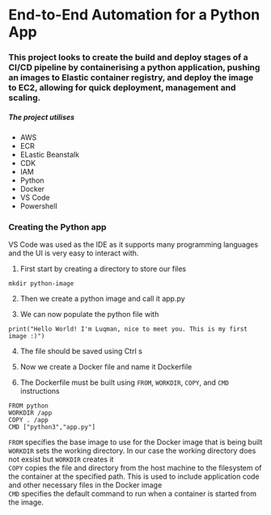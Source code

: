 # End-to-End Automation for a Python App

### This project looks to create the build and deploy stages of a CI/CD pipeline by containerising a python application, pushing an images to Elastic container registry, and deploy the image to EC2, allowing for quick deployment, management and scaling.

##### The project utilises
- AWS
- ECR
- ELastic Beanstalk
- CDK
- IAM
- Python
- Docker
- VS Code
- Powershell   




### Creating the Python app

VS Code was used as the IDE as it supports many programming languages and the UI is very easy to interact with.

1. First start by creating a directory to store our files
 ```
 mkdir python-image
```  

2. Then we create a python image and call it app.py

3. We can now populate the python file with 
 ```
 print("Hello World! I'm Luqman, nice to meet you. This is my first image :)")
```

4. The file should be saved using Ctrl s

5. Now we create a Docker file and name it Dockerfile

6. The Dockerfile must be built using `FROM`, `WORKDIR`, `COPY`, and `CMD` instructions
```
FROM python
WORKDIR /app
COPY . /app
CMD ["python3","app.py"]
```
`FROM`  specifies the base image to use for the Docker image that is being built   
`WORKDIR`  sets the working directory. In our case the working directory does not exsist but `WORKDIR` creates it  
`COPY`  copies the file and directory from the host machine to the filesystem of the container at the specified path. This is used to include application code and other necessary files in the Docker image   
`CMD`  specifies the default command to run when a container is started from the image.
